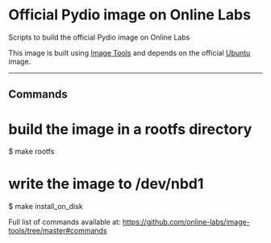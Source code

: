 Official Pydio image on Online Labs
====================================

Scripts to build the official Pydio image on Online Labs

This image is built using [Image Tools](https://github.com/online-labs/image-tools) and depends on the official [Ubuntu](https://github.com/online-labs/image-ubuntu) image.

---

Commands
--------

# build the image in a rootfs directory
$ make rootfs

# write the image to /dev/nbd1
$ make install_on_disk

Full list of commands available at: https://github.com/online-labs/image-tools/tree/master#commands

